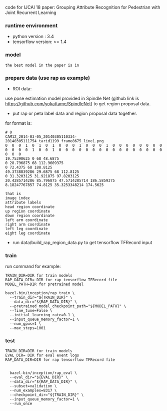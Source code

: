 
code for IJCAI 18 paper: Grouping Attribute Recognition for Pedestrian with Joint Recurrent Learning

### runtime environment

- python version : 3.4
- tensorflow version: >= 1.4

### model
    the best model in the paper is in 

### prepare data (use rap as example)
- ROI data: 

use pose estimation model provided in Spindle Net (github link is https://github.com/yokattame/SpindleNet)  to get region proposal data.
    
- put rap or peta label data and region proposal data together.

for format is:

    # 0 
    CAM12_2014-03-05_20140305110334-20140305111754_tarid1199_frame8675_line1.png
    0  0  0  1  0  1  0  1  0  0  0  1  0  0  0  1  0  0  0  0  0  0  0  0  0  0  0  0  1  0  0  1  0  0  0  0  0  0  0  0  0  0  0  0  0  0  0  0  0  0  0
    19.75390625 0 68 48.6875
    0 28.796875 68 112.9609375
    0 72.4375 68 188.8125
    49.3738839286 29.6875 68 112.8125
    0 31.3203125 31.921875 97.8203125
    20.4285714286 85.796875 47.5714285714 186.5859375
    8.18247767857 74.8125 35.3253348214 174.5625
    
    that is
    image index
    attribute labels
    head region coordinate
    up region coordinate
    down region coordinate
    left arm coordinate
    right arm coordinate
    left leg coordinate
    eight leg coordinate
- run data/build_rap_region_data.py to get tensorflow TFRecord input


### train

run command for example:

    TRAIN_DIR=DIR for train models
    RAP_DATA_DIR= DIR for rap tensorflow TFRecord file
    MODEL_PATH=DIR for pretrained model
    
    bazel-bin/inception/rap_train \
      --train_dir="${TRAIN_DIR}" \
      --data_dir="${RAP_DATA_DIR}" \
      --pretrained_model_checkpoint_path="${MODEL_PATH}" \
      --fine_tune=False \
      --initial_learning_rate=0.1 \
      --input_queue_memory_factor=1 \
      --num_gpus=1 \
      --max_steps=1001
      
### test
        
    TRAIN_DIR=DIR for train models
    EVAL_DIR= DIR for eval event logs
    RAP_DATA_DIR=DIR for rap tensorflow TFRecord file

        
      bazel-bin/inception/rap_eval \
      --eval_dir="${EVAL_DIR}" \
      --data_dir="${RAP_DATA_DIR}" \
      --subset=validation \
      --num_examples=8317 \
      --checkpoint_dir="${TRAIN_DIR}" \
      --input_queue_memory_factor=1 \
      --run_once
      


